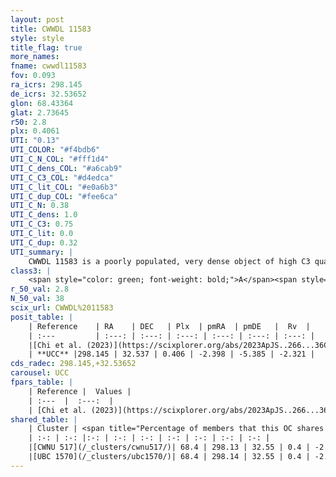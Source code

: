```yaml
---
layout: post
title: CWWDL 11583
style: style
title_flag: true
more_names: 
fname: cwwdl11583
fov: 0.093
ra_icrs: 298.145
de_icrs: 32.53652
glon: 68.43364
glat: 2.73645
r50: 2.8
plx: 0.4061
UTI: "0.13"
UTI_COLOR: "#f4bdb6"
UTI_C_N_COL: "#fff1d4"
UTI_C_dens_COL: "#a6cab9"
UTI_C_C3_COL: "#d4edca"
UTI_C_lit_COL: "#e0a6b3"
UTI_C_dup_COL: "#fee6ca"
UTI_C_N: 0.38
UTI_C_dens: 1.0
UTI_C_C3: 0.75
UTI_C_lit: 0.0
UTI_C_dup: 0.32
UTI_summary: |
    CWWDL 11583 is a poorly populated, very dense object of high C3 quality. It was recently reported in the literature.<br><br><span style="color: #99180f; font-weight: bold;">Warning: </span>This is possibly a duplicated object, which shares a significant percentage of members with at least one previously reported entry.
class3: |
    <span style="color: green; font-weight: bold;">A</span><span style="color: #FFC300; font-weight: bold;">B</span>
r_50_val: 2.8
N_50_val: 38
scix_url: CWWDL%2011583
posit_table: |
    | Reference    | RA    | DEC   | Plx  | pmRA  | pmDE   |  Rv  |
    | :---         | :---: | :---: | :---: | :---: | :---: | :---: |
    |[Chi et al. (2023)](https://scixplorer.org/abs/2023ApJS..266...36C) | 298.145 | 32.538 | 0.399 | -2.31 | -5.383 | -2.321 |
    | **UCC** |298.145 | 32.537 | 0.406 | -2.398 | -5.385 | -2.321 | 
cds_radec: 298.145,+32.53652
carousel: UCC
fpars_table: |
    | Reference |  Values |
    | :---  |  :---:  |
    | [Chi et al. (2023)](https://scixplorer.org/abs/2023ApJS..266...36C) | `logAge=7.16, Z=0.2` |
shared_table: |
    | Cluster | <span title="Percentage of members that this OC shares with the ones listed">%</span>   | RA   | DEC   | Plx   | pmRA  | pmDE  | Rv | UTI |
    | :-: | :-: |:-: | :-: | :-: | :-: | :-: | :-: | :-: |
    |[CWNU 517](/_clusters/cwnu517/)| 68.4 | 298.13 | 32.55 | 0.4 | -2.4 | -5.39 | -2.32 |0.03 |
    |[UBC 1570](/_clusters/ubc1570/)| 68.4 | 298.14 | 32.55 | 0.4 | -2.4 | -5.39 | -2.32 |0.57 |
---
```

